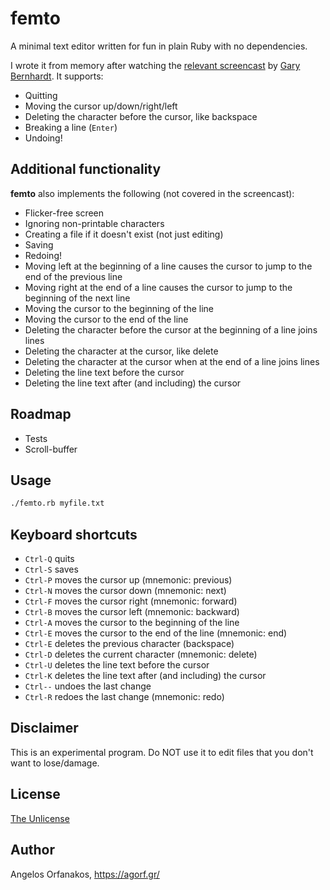 # femto

A minimal text editor written for fun in plain Ruby with no dependencies.

I wrote it from memory after watching the [relevant screencast][screencast] by
[Gary Bernhardt][]. It supports:

* Quitting
* Moving the cursor up/down/right/left
* Deleting the character before the cursor, like backspace
* Breaking a line (`Enter`)
* Undoing!

## Additional functionality

**femto** also implements the following (not covered in the screencast):

* Flicker-free screen
* Ignoring non-printable characters
* Creating a file if it doesn't exist (not just editing)
* Saving
* Redoing!
* Moving left at the beginning of a line causes the cursor to jump to the end of
  the previous line
* Moving right at the end of a line causes the cursor to jump to the beginning
  of the next line
* Moving the cursor to the beginning of the line
* Moving the cursor to the end of the line
* Deleting the character before the cursor at the beginning of a line joins
  lines
* Deleting the character at the cursor, like delete
* Deleting the character at the cursor when at the end of a line joins lines
* Deleting the line text before the cursor
* Deleting the line text after (and including) the cursor

## Roadmap

* Tests
* Scroll-buffer

## Usage

~~~ sh
./femto.rb myfile.txt
~~~

## Keyboard shortcuts

* `Ctrl-Q` quits
* `Ctrl-S` saves
* `Ctrl-P` moves the cursor up (mnemonic: previous)
* `Ctrl-N` moves the cursor down (mnemonic: next)
* `Ctrl-F` moves the cursor right (mnemonic: forward)
* `Ctrl-B` moves the cursor left (mnemonic: backward)
* `Ctrl-A` moves the cursor to the beginning of the line
* `Ctrl-E` moves the cursor to the end of the line (mnemonic: end)
* `Ctrl-E` deletes the previous character (backspace)
* `Ctrl-D` deletes the current character (mnemonic: delete)
* `Ctrl-U` deletes the line text before the cursor
* `Ctrl-K` deletes the line text after (and including) the cursor
* `Ctrl--` undoes the last change
* `Ctrl-R` redoes the last change (mnemonic: redo)

## Disclaimer

This is an experimental program. Do NOT use it to edit files that you don't want
to lose/damage.

## License

[The Unlicense](https://github.com/agorf/femto/blob/master/LICENSE)

## Author

Angelos Orfanakos, <https://agorf.gr/>

[screencast]: https://www.destroyallsoftware.com/screencasts/catalog/text-editor-from-scratch
[Gary Bernhardt]: https://twitter.com/garybernhardt
